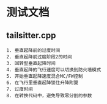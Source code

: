 # 测试文档  

## tailsitter.cpp  
	1. 垂直起降前的过度时间  
	2. 垂直起降前过度阶段2的时间  
	3. 回转型垂直起降时间  
	4. 垂直起降的飞行速度可以切换到防火墙模式  
	5. 开始垂直起降速度混合MC/FW控制  
	6. 在飞行里垂直起降锁住升降附翼  
	7. 过度时间  
	8. 在转换代码中，避免导致零分割的参数  
	

